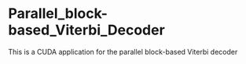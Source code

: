 # Parallel_block-based_Viterbi_Decoder
This is a CUDA application for the parallel block-based Viterbi decoder
